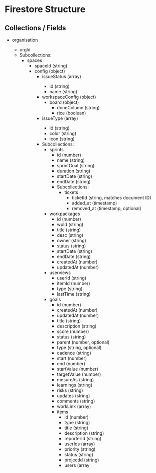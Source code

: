 # Firestore Structure

## Collections / Fields

- organisation
  - orgId
  - Subcollections:
    - spaces
      - spaceId (string)
      - config (object)
        - issueStatus (array<object>)
          - id (string)
          - name (string)
        - workspaceConfig (object)
          - board (object)
            - doneColumn (string)
            - rice (boolean)
        - issueType (array<object>)
          - id (string)
          - color (string)
          - icon (string)
      - Subcollections:
        - sprints
          - id (number)
          - name (string)
          - sprintGoal (string)
          - duration (string)
          - startDate (string)
          - endDate (string)
          - Subcollections:
            - tickets
              - ticketId (string, matches document ID)
              - added_at (timestamp)
              - removed_at (timestamp, optional)
        - workpackages
          - id (number)
          - wpId (string)
          - title (string)
          - desc (string)
          - owner (string)
          - status (string)
          - startDate (string)
          - endDate (string)
          - createdAt (number)
          - updatedAt (number)
        - userviews
          - userId (string)
          - itemId (number)
          - type (string)
          - lastTime (string)
        - goals
          - id (number)
          - createdAt (number)
          - updatedAt (number)
          - title (string)
          - description (string)
          - score (number)
          - status (string)
          - parent (number, optional)
          - type (string, optional)
          - cadence (string)
          - start (number)
          - end (number)
          - startValue (number)
          - targetValue (number)
          - mesureAs (string)
          - learnings (string)
          - risks (string)
          - updates (string)
          - comments (string)
          - workLink (array<object>)
        - items
          - id (number)
          - type (string)
          - title (string)
          - description (string)
          - reporterId (string)
          - userIds (array<string>)
          - priority (string)
          - status (string)
          - projectId (string)
          - users (array<object>)
          - listPosition (number)
          - parent (number, optional)
          - goalLink (number, optional)
          - createdAt (number)
          - updatedAt (number)
          - dependencies (array<object>)
            - A (number)
            - B (number)
            - type (string)
            - description (string)
            - id (number)
            - sourceTarget (string)
            - ownTarget (string)
            - createdAt (number)
          - progress (number)
          - budget (number)
          - storyPoints (number)
          - tshirtSize (string)
          - sprintId (number, optional)
        - issueHistory
          - historyId (auto-generated)
          - issueId (number)
          - status (string)
          - timestamp (number)
          - snapshot (object) - optional, can store a snapshot of entire issue at that point

- users
  - uid
  - email
  - ...other fields...

